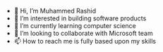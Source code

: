 - 👋 Hi, I’m Muhammed Rashid
- 👀 I’m interested in building software products
- 🌱 I’m currently learning computer science
- 💞️ I’m looking to collaborate with Microsoft team
- 📫 How to reach me is fully based upon my skills

<!---
mr0248974/mr0248974 is a ✨ special ✨ repository because its `README.md` (this file) appears on your GitHub profile.
You can click the Preview link to take a look at your changes.
--->
